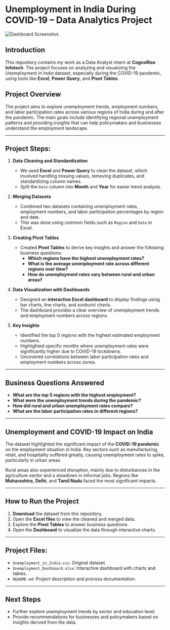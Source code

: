 # Unemployment in India During COVID-19 – Data Analytics Project
![Dashboard Screenshot](./images/unemployment.jpeg).

## Introduction
This repository contains my work as a Data Analyst intern at **CognoRise Infotech**. The project focuses on analyzing and visualizing the *Unemployment in India* dataset, especially during the COVID-19 pandemic, using tools like **Excel**, **Power Query**, and **Pivot Tables**.

## Project Overview
The project aims to explore unemployment trends, employment numbers, and labor participation rates across various regions of India during and after the pandemic. The main goals include identifying regional unemployment patterns and providing insights that can help policymakers and businesses understand the employment landscape.

---

## Project Steps:

1. **Data Cleaning and Standardization**  
   - We used **Excel** and **Power Query** to clean the dataset, which involved handling missing values, removing duplicates, and standardizing column names.
   - Split the `Date` column into **Month** and **Year** for easier trend analysis.

2. **Merging Datasets**  
   - Combined two datasets containing unemployment rates, employment numbers, and labor participation percentages by region and date.
   - This was done using common fields such as `Region` and `Date` in Excel.

3. **Creating Pivot Tables**  
   - Created **Pivot Tables** to derive key insights and answer the following business questions:
     - **Which regions have the highest unemployment rates?**
     - **What is the average unemployment rate across different regions over time?**
     - **How do unemployment rates vary between rural and urban areas?**

4. **Data Visualization with Dashboards**  
   - Designed an **interactive Excel dashboard** to display findings using bar charts, line charts, and sunburst charts.
   - The dashboard provides a clear overview of unemployment trends and employment numbers across regions.

5. **Key Insights**  
   - Identified the top 5 regions with the highest estimated employment numbers.
   - Highlighted specific months where unemployment rates were significantly higher due to COVID-19 lockdowns.
   - Uncovered correlations between labor participation rates and employment numbers across zones.

---

## Business Questions Answered
- **What are the top 5 regions with the highest employment?**
- **What were the unemployment trends during the pandemic?**
- **How did rural and urban unemployment rates compare?**
- **What are the labor participation rates in different regions?**

---

## Unemployment and COVID-19 Impact on India
The dataset highlighted the significant impact of the **COVID-19 pandemic** on the employment situation in India. Key sectors such as manufacturing, retail, and hospitality suffered greatly, causing unemployment rates to spike, particularly in urban areas.

Rural areas also experienced disruption, mainly due to disturbances in the agriculture sector and a slowdown in informal jobs. Regions like **Maharashtra**, **Delhi**, and **Tamil Nadu** faced the most significant impacts.

---

## How to Run the Project
1. **Download** the dataset from this repository.
2. Open the **Excel files** to view the cleaned and merged data.
3. Explore the **Pivot Tables** to answer business questions.
4. Open the **Dashboard** to visualize the data through interactive charts.

---

## Project Files:
- `Unemployment_in_India.csv`: Original dataset.
- `Unemployment_Dashboard.xlsx`: Interactive dashboard with charts and tables.
- `README.md`: Project description and process documentation.

---

## Next Steps
- Further explore unemployment trends by sector and education level.
- Provide recommendations for businesses and policymakers based on insights derived from the data.

